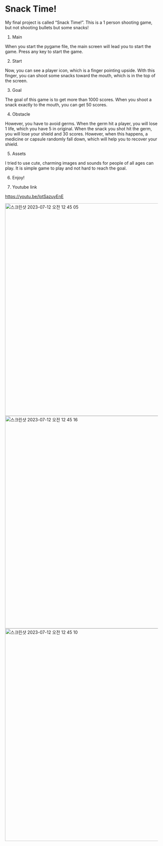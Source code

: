 # Snack Time!

 My final project is called “Snack Time!”. This is a 1 person shooting game, but not shooting bullets but some snacks!

1. Main

 When you start the pygame file, the main screen will lead you to start the game. Press any key to start the game. 

2. Start

 Now, you can see a player icon, which is a finger pointing upside. With this finger, you can shoot some snacks toward the mouth, which is in the top of the screen.

3. Goal

 The goal of this game is to get more than 1000 scores. When you shoot a snack exactly to the mouth, you can get 50 scores. 

4. Obstacle

 However, you have to avoid germs. When the germ hit a player, you will lose 1 life, which you have 5 in original. When the snack you shot hit the germ, you will lose your shield and 30 scores. However, when this happens, a medicine or capsule randomly fall down, which will help you to recover your shield. 

5. Assets

 I tried to use cute, charming images and sounds for people of all ages can play. It is simple game to play and not hard to reach the goal. 

6. Enjoy!

7. Youtube link

https://youtu.be/lotSazuyEnE

<img width="700" alt="스크린샷 2023-07-12 오전 12 45 05" src="https://github.com/sonyewon310/MAS2011_final/assets/138377626/ee06d0fc-2649-4dbe-8e15-15a359f4ec8b">
<img width="700" alt="스크린샷 2023-07-12 오전 12 45 16" src="https://github.com/sonyewon310/MAS2011_final/assets/138377626/4aa857a1-e236-4e5b-81a2-806921a1bf49">
<img width="700" alt="스크린샷 2023-07-12 오전 12 45 10" src="https://github.com/sonyewon310/MAS2011_final/assets/138377626/774e3300-cf29-4d45-931d-ef150786973e">



